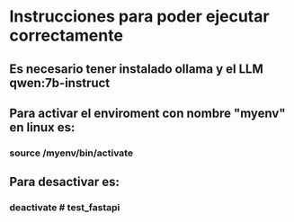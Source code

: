 # Instrucciones para poder ejecutar correctamente

## Es necesario tener instalado ollama y el LLM qwen:7b-instruct

## Para activar el enviroment con nombre "myenv" en linux es:
### source /myenv/bin/activate
## Para desactivar es:
### deactivate #   t e s t _ f a s t a p i  
 